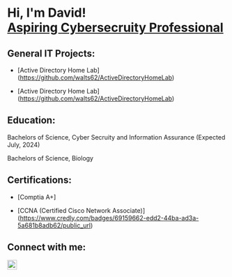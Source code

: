 <h1>Hi, I'm David! <br/><a href="https://www.linkedin.com/in/david-m01/">Aspiring Cybersecruity Professional</a></h1>

<h2>General IT Projects:</h2>

  - [Active Directory Home Lab] (https://github.com/walts62/ActiveDirectoryHomeLab)

  - [Active Directory Home Lab] (https://github.com/walts62/ActiveDirectoryHomeLab)

<h2> Education:</h2>

Bachelors of Science, Cyber Secruity and Information Assurance (Expected July, 2024)

Bachelors of Science, Biology

<h2>Certifications:</h2>

  - [Comptia A+]
  
  - [CCNA (Certified Cisco Network Associate)] (https://www.credly.com/badges/69159662-edd2-44ba-ad3a-5a681b8adb62/public_url)

<h2> Connect with me:</h2>

[<img align="left" alt="JoshMadakor | LinkedIn" width="22px" src="https://cdn.jsdelivr.net/npm/simple-icons@v3/icons/linkedin.svg" />][linkedin]

[linkedin]: https://www.linkedin.com/in/david-m01/
